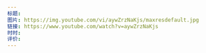 ```yaml
---
标题: 
图片: https://img.youtube.com/vi/aywZrzNaKjs/maxresdefault.jpg
链接: https://www.youtube.com/watch?v=aywZrzNaKjs
时时: 
评价:
---
```


